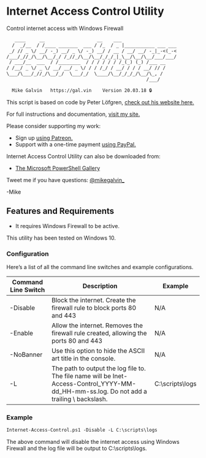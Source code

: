 # Internet Access Control Utility

Control internet access with Windows Firewall

``` txt
   ____     __                   __    ___
  /  _/__  / /____ _______  ___ / /_  / _ |___________ ___ ___
 _/ // _ \/ __/ -_) __/ _ \/ -_) __/ / __ / __/ __/ -_|_-<(_-<
/___/_//_/\__/\__/_/ /_//_/\__/\__/_/_/_|_\__/\__/\__/___/___/
 / ___/__  ___  / /________  / / / / / / /_(_) (_) /___ __
/ /__/ _ \/ _ \/ __/ __/ _ \/ / / /_/ / __/ / / / __/ // /
\___/\___/_//_/\__/_/  \___/_/  \____/\__/_/_/_/\__/\_, /
                                                   /___/

  Mike Galvin   https://gal.vin    Version 20.03.18 🔒
```

This script is based on code by Peter Löfgren, [check out his website here.](https://syscenramblings.wordpress.com)

For full instructions and documentation, [visit my site.](https://gal.vin/posts/internet-access-control-utility)

Please consider supporting my work:

* Sign up [using Patreon.](https://www.patreon.com/mikegalvin)
* Support with a one-time payment [using PayPal.](https://www.paypal.me/digressive)

Internet Access Control Utility can also be downloaded from:

* [The Microsoft PowerShell Gallery](https://www.powershellgallery.com/packages/Internet-Access-Control)

Tweet me if you have questions: [@mikegalvin_](https://twitter.com/mikegalvin_)

-Mike

## Features and Requirements

* It requires Windows Firewall to be active.

This utility has been tested on Windows 10.

### Configuration

Here’s a list of all the command line switches and example configurations.

| Command Line Switch | Description | Example |
| ------------------- | ----------- | ------- |
| -Disable | Block the internet. Create the firewall rule to block ports 80 and 443 | N/A |
| -Enable | Allow the internet. Removes the firewall rule created, allowing the ports 80 and 443 | N/A |
| -NoBanner | Use this option to hide the ASCII art title in the console. | N/A |
| -L | The path to output the log file to. The file name will be Inet-Access-Control_YYYY-MM-dd_HH-mm-ss.log. Do not add a trailing \ backslash. | C:\scripts\logs |

### Example

``` txt
Internet-Access-Control.ps1 -Disable -L C:\scripts\logs
```

The above command will disable the internet access using Windows Firewall and the log file will be output to C:\scripts\logs.
